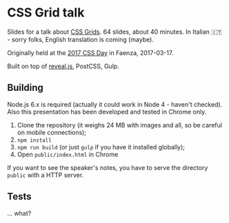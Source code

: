 CSS Grid talk
=============

Slides for a talk about [CSS Grids](https://developer.mozilla.org/en-US/docs/Web/CSS/CSS_Grid_Layout).
64 slides, about 40 minutes. In Italian 🇮🇹 - sorry folks, English translation is coming (maybe).

Originally held at the [2017 CSS Day](http://2017.cssday.it/talks.html#Massimo-Artizzu) in Faenza, 2017-03-17.

Built on top of [reveal.js](http://lab.hakim.se/reveal-js/), PostCSS, Gulp.

## Building

Node.js 6.x is required (actually it could work in Node 4 - haven't checked). Also this presentation has been
developed and tested in Chrome only.

1. Clone the repository (it weighs 24 MB with images and all, so be careful on mobile connections);
2. `npm install`
3. `npm run build` (or just `gulp` if you have it installed globally);
4. Open `public/index.html` in Chrome

If you want to see the speaker's notes, you have to serve the directory `public` with a HTTP server.


## Tests

... what?
